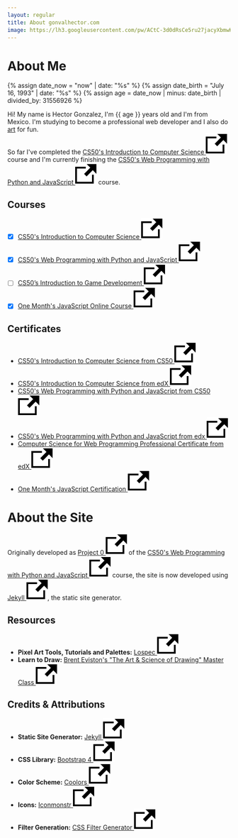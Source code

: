 ```yaml
---
layout: regular
title: About gonvalhector.com
image: https://lh3.googleusercontent.com/pw/ACtC-3d0dRsCe5ru27jacyXbmwKWJYc8Btb6E29SB-63mTFGv0nXUdqiSgAZf5E5oFiefFrPb_MT6QoRhPkzhOQeTPbSWrmSL6-Ss2ByAIT_F3okP5-7_WQGoHagNNaQwDqN2z17Q73tK6jDgB3gd1R_cS5j=w1200-h630-no?authuser=0
---
```


# About Me

{% assign date_now = "now" | date: "%s" %}
{% assign date_birth = "July 16, 1993" | date: "%s" %}
{% assign age = date_now | minus: date_birth | divided_by: 31556926 %}

Hi! My name is Hector Gonzalez, I'm {{ age }} years old and I'm from Mexico.
I'm studying to become a professional web developer and I also do [art] for fun.  
So far I've completed the [CS50's Introduction to Computer Science <img src="/assets/images/icons/external.svg" alt="External Link" class="external-icon">] course and I'm
currently finishing the [CS50's Web Programming with Python and JavaScript <img src="/assets/images/icons/external.svg" alt="External Link" class="external-icon">] course.

## Courses

- [x] [CS50's Introduction to Computer Science <img src="/assets/images/icons/external.svg" alt="External Link" class="external-icon">]
- [x] [CS50's Web Programming with Python and JavaScript <img src="/assets/images/icons/external.svg" alt="External Link" class="external-icon">]
- [ ] [CS50’s Introduction to Game Development <img src="/assets/images/icons/external.svg" alt="External Link" class="external-icon">]
- [x] [One Month's JavaScript Online Course <img src="/assets/images/icons/external.svg" alt="External Link" class="external-icon">]

## Certificates

- [CS50's Introduction to Computer Science from CS50 <img src="/assets/images/icons/external.svg" alt="External Link" class="external-icon">]
- [CS50's Introduction to Computer Science from edX <img src="/assets/images/icons/external.svg" alt="External Link" class="external-icon">]
- [CS50's Web Programming with Python and JavaScript from CS50 <img src="/assets/images/icons/external.svg" alt="External Link" class="external-icon">]
- [CS50's Web Programming with Python and JavaScript from edx <img src="/assets/images/icons/external.svg" alt="External Link" class="external-icon">]
- [Computer Science for Web Programming Professional Certificate from edX <img src="/assets/images/icons/external.svg" alt="External Link" class="external-icon">]
- [One Month's JavaScript Certification <img src="/assets/images/icons/external.svg" alt="External Link" class="external-icon">]

# About the Site

Originally developed as [Project 0 <img src="/assets/images/icons/external.svg" alt="External Link" class="external-icon">] of the [CS50's Web Programming with Python and JavaScript <img src="/assets/images/icons/external.svg" alt="External Link" class="external-icon">] course, the site is now developed using [Jekyll <img src="/assets/images/icons/external.svg" alt="External Link" class="external-icon">], the static site generator.

## Resources

- **Pixel Art Tools, Tutorials and Palettes:** [Lospec <img src="/assets/images/icons/external.svg" alt="External Link" class="external-icon">]
- **Learn to Draw:** [Brent Eviston's "The Art & Science of Drawing" Master Class <img src="/assets/images/icons/external.svg" alt="External Link" class="external-icon">]

## Credits & Attributions

- **Static Site Generator:** [Jekyll <img src="/assets/images/icons/external.svg" alt="External Link" class="external-icon">]
- **CSS Library:** [Bootstrap 4 <img src="/assets/images/icons/external.svg" alt="External Link" class="external-icon">]
- **Color Scheme:** [Coolors <img src="/assets/images/icons/external.svg" alt="External Link" class="external-icon">]
- **Icons:** [Iconmonstr <img src="/assets/images/icons/external.svg" alt="External Link" class="external-icon">]
- **Filter Generation:** [CSS Filter Generator <img src="/assets/images/icons/external.svg" alt="External Link" class="external-icon">]


[CS50's Introduction to Computer Science <img src="/assets/images/icons/external.svg" alt="External Link" class="external-icon">]: <https://cs50.harvard.edu/x/2019/>
[CS50's Introduction to Computer Science from CS50 <img src="/assets/images/icons/external.svg" alt="External Link" class="external-icon">]: <https://certificates.cs50.io/6a7ba948-b64d-44e2-941d-96bf0c264d3d.png?size=letter>
[CS50's Introduction to Computer Science from edX <img src="/assets/images/icons/external.svg" alt="External Link" class="external-icon">]: <https://courses.edx.org/certificates/0eb091cad05f4ed3a7d014bb8f3ab120>
[CS50's Web Programming with Python and JavaScript <img src="/assets/images/icons/external.svg" alt="External Link" class="external-icon">]: <https://cs50.harvard.edu/web/2018/>
[CS50's Web Programming with Python and JavaScript from CS50 <img src="/assets/images/icons/external.svg" alt="External Link" class="external-icon">]: <https://certificates.cs50.io/68fbe128-254d-42ef-a13c-a3c208bb3d2d.png?size=letter>
[CS50's Web Programming with Python and JavaScript from edx <img src="/assets/images/icons/external.svg" alt="External Link" class="external-icon">]: <https://courses.edx.org/certificates/d931bbd176bf45919b2228eb9d115be6>
[Computer Science for Web Programming Professional Certificate from edX <img src="/assets/images/icons/external.svg" alt="External Link" class="external-icon">]: <https://credentials.edx.org/credentials/387810e955f7483f8e4e63933acd16e5/>
[CS50’s Introduction to Game Development <img src="/assets/images/icons/external.svg" alt="External Link" class="external-icon">]: <https://cs50.harvard.edu/games/2018/>
[Project 0 <img src="/assets/images/icons/external.svg" alt="External Link" class="external-icon">]: <https://docs.cs50.net/ocw/web/projects/0/project0.html>
[Jekyll <img src="/assets/images/icons/external.svg" alt="External Link" class="external-icon">]: <https://jekyllrb.com/>
[art]: <{{ site.baseurl }}{% link gallery.html %}>
[Bootstrap 4 <img src="/assets/images/icons/external.svg" alt="External Link" class="external-icon">]: <https://getbootstrap.com/>
[Coolors <img src="/assets/images/icons/external.svg" alt="External Link" class="external-icon">]: <https://coolors.co/>
[Iconmonstr <img src="/assets/images/icons/external.svg" alt="External Link" class="external-icon">]: <https://iconmonstr.com/>
[CSS Filter Generator <img src="/assets/images/icons/external.svg" alt="External Link" class="external-icon">]: <https://codepen.io/sosuke/pen/Pjoqqp>
[Lospec <img src="/assets/images/icons/external.svg" alt="External Link" class="external-icon">]: <https://lospec.com/>
[Brent Eviston's "The Art & Science of Drawing" Master Class <img src="/assets/images/icons/external.svg" alt="External Link" class="external-icon">]: <https://www.skillshare.com/user/artandscienceofdrawing>
[One Month's JavaScript Online Course <img src="/assets/images/icons/external.svg" alt="External Link" class="external-icon">]: <https://onemonth.com/courses/javascript>
[One Month's JavaScript Certification <img src="/assets/images/icons/external.svg" alt="External Link" class="external-icon">]: <https://onemonth.com/certificates/v9RXaTVKaiEHpbpVQrKe>
